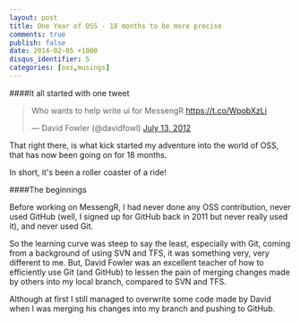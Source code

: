```yaml
---
layout: post
title: One Year of OSS - 18 months to be more precise
comments: true
publish: false
date: 2014-02-05 +1000
disqus_identifier: 5
categories: [oss,musings]
---
```


####It all started with one tweet

<blockquote class="twitter-tweet" lang="en"><p>Who wants to help write ui for MessengR <a href="https://t.co/WpobXzLi">https://t.co/WpobXzLi</a></p>&mdash; David Fowler (@davidfowl) <a href="https://twitter.com/davidfowl/statuses/223606883460714497">July 13, 2012</a></blockquote>
<script async src="//platform.twitter.com/widgets.js" charset="utf-8"></script>

That right there, is what kick started my adventure into the world of OSS, that has now been going on for 18 months.

In short, it's been a roller coaster of a ride!

####The beginnings

Before working on MessengR, I had never done any OSS contribution, never used GitHub (well, I signed up for GitHub back in 2011 but never really used it), and never used Git.

So the learning curve was steep to say the least, especially with Git, coming from a background of using SVN and TFS, it was something very, very different to me. But, David Fowler was an excellent teacher of how to efficiently use Git (and GitHub) to lessen the pain of merging changes made by others into my local branch, compared to SVN and TFS.

Although at first I still managed to overwrite some code made by David when I was merging his changes into my branch and pushing to GitHub.

